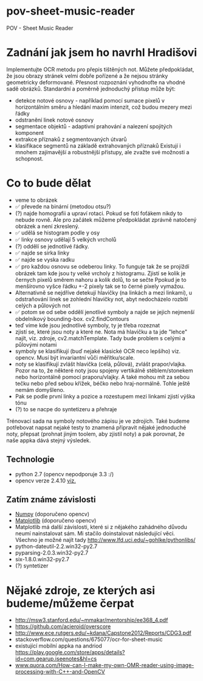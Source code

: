 pov-sheet-music-reader
======================

POV - Sheet Music Reader

# Zadnání jak jsem ho navrhl Hradišovi

Implementujte OCR metodu pro přepis tištěných not. Můžete předpokládat, že jsou obrazy stránek velmi dobře pořízené a že nejsou stránky geometricky deformované. Přesnost rozpoznání vyhodnoťte na vhodné sadě obrázků.
Standardní a poměrně jednoduchý přístup může být:
-	detekce notové osnovy - například pomocí sumace pixelů v horizontálním směru a hledání maxim intenzit, což budou mezery mezi řádky
-	odstranění linek notové osnovy
-	segmentace objektů - adaptivní prahování a nalezení spojitých komponent
-	extrakce příznaků z segmentovaných útvarů
-	klasifikace segmentů na základě extrahovaných příznaků
Existují i mnohem zajímavější a robustnější přístupy, ale zvažte své možnosti a schopnost. 
 
# Co to bude dělat
 - veme to obrázek
 - :white_check_mark: převede na binární (metodou otsu?)
 - (?) najde homografii a upraví rotaci. Pokud se fotí foťákem nikdy to nebude rovně. Ale pro začátek můžeme předpokládat zprávně natočený obrázek a není zkreslený.
 - :white_check_mark: udělá se histogram podle y osy
 - :white_check_mark: linky osnovy udělají 5 velkých vrcholů
 - (?) oddělí se jednotlivé řádky. 
 - :white_check_mark: najde se sirka linky
 - :white_check_mark: najde se vyska radku
 - :white_check_mark: pro každou osnovu se odeberou linky. To funguje tak že se projíždí obrázek tam kde jsou ty velké vrcholy z histogramu. Zjistí se kolik je černych pixelů směrem nahoru a kolik dolů, to se sečte Ppokud je to menšírovno vyšce řádku +-2 pixely tak se to černé pixely vymažou.
  - Alternativně se nejdříve detekují hlavičky (na linkách a mezi linkami), u odstraňování linek se zohlední hlavičky not, abyt nedocházelo rozbití celých a půlových not
 - :white_check_mark: potom se od sebe oddělí jenotlivé symboly a najde se jejich nejmenší obdelníkový bounding-box. cv2.findContours
 - teď víme kde jsou jednotlivé symboly, ty je třeba rozeznat
 - zjistí se, které jsou noty a které ne. Nota má hlavičku a ta jde "lehce" najít, viz. zdroje, cv2.matchTemplate. Tady bude problem s celými a půlovými notami
 - symboly se klasifikují (buď nejaké klasické OCR neco lepšího) viz. opencv. Musí být invariantní vůči měřítku/scale.
 - noty se klasifikují zvlášt hlavička (celá, půlová), zvlášt prapor/vlajka. Pozor na to, že některé noty jsou spojeny vertikálně stéblem/stonekem nebo horizontálně pomocí praporu/vlajky. A také mohou mít za sebou tečku nebo před sebou křížek, béčko nebo hraj-normálně. Tohle ještě nemám domyšleno.
 - Pak se podle první linky a pozice a rozestupem mezi linkami zjistí výška tónu
 - (?) to se nacpe do syntetizeru a přehraje
 
Trénovací sada na symboly notového zápisu je ve zdrojích. Také budeme potřebovat napsat nejaké testy to znamená připravit nějaké jednoduché noty, přepsat (prohnat jiným toolem, aby zjistil noty) a pak porovnat, že naše appka dává stejný výsledek. 

## Technologie
 - python 2.7 (opencv nepodporuje 3.3 :/)
 - opencv verze 2.4.10 [viz.](http://www.lfd.uci.edu/~gohlke/pythonlibs/#opencv)
 
## Zatím známe závislosti
 - [Numpy](http://sourceforge.net/projects/numpy/files/NumPy/1.7.1/numpy-1.7.1-win32-superpack-python2.7.exe/download) (doporučeno opencv)
 - [Matplotlib](https://downloads.sourceforge.net/project/matplotlib/matplotlib/matplotlib-1.3.0/matplotlib-1.3.0.win32-py2.7.exe) (doporučeno opencv)
 - Matplotlib má další závislosti, které si z nějakého zahádného důvodu neumí nainstalovat sám. Mi stačilo doinstalovat následující věci. Všechno je možné najít tady http://www.lfd.uci.edu/~gohlke/pythonlibs/
 - python-dateutil-2.2.win32-py2.7
 - pyparsing-2.0.3.win32-py2.7
 - six-1.8.0.win32-py2.7
 - (?) syntetizer
 

# Nějaké zdroje, ze kterých asi budeme/můžeme čerpat
- http://msw3.stanford.edu/~mmakar/mentorship/ee368_4.pdf
- https://github.com/acieroid/overscore
- http://www.ece.rutgers.edu/~kdana/Capstone2012/Reports/CDG3.pdf
- stackoverflow.com/questions/675077/ocr-for-sheet-music
- existující mobilní appka na andriod https://play.google.com/store/apps/details?id=com.gearup.iseenotes&hl=cs
- www.quora.com/How-can-I-make-my-own-OMR-reader-using-image-processing-with-C++-and-OpenCV
